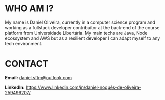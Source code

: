 # WHO AM I?

My name is Daniel Oliveira, currently in a computer science program and working as a fullstack developer contribuitor at the back-end of the course platform from Universidade Libertária. My main techs are Java, Node ecossystem and AWS but as a resilient developer I can adapt myself to any tech environment.

# CONTACT

**Email:** daniel.sftm@outlook.com

**LinkedIn:** https://www.linkedin.com/in/daniel-noguês-de-oliveira-259496207/
